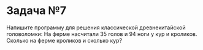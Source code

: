 # Задача №7

Напишите программу для решения классической древнекитайской головоломки: На ферме насчитали 35 голов и 94 ноги у кур и кроликов. Сколько на ферме кроликов и сколько кур?
